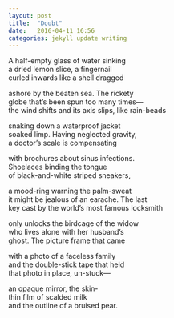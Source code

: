 ```yaml
---
layout: post
title:  "Doubt"
date:   2016-04-11 16:56
categories: jekyll update writing
---
```

A half-empty glass of water sinking  
a dried lemon slice, a fingernail  
curled inwards like a shell dragged  

ashore by the beaten sea. The rickety  
globe that’s been spun too many times—  
the wind shifts and its axis slips, like rain-beads  

snaking down a waterproof jacket  
soaked limp. Having neglected gravity,  
a doctor’s scale is compensating  

with brochures about sinus infections.  
Shoelaces binding the tongue  
of black-and-white striped sneakers,  

a mood-ring warning the palm-sweat  
it might be jealous of an earache. The last  
key cast by the world’s most famous locksmith  

only unlocks the birdcage of the widow  
who lives alone with her husband’s  
ghost. The picture frame that came  

with a photo of a faceless family  
and the double-stick tape that held  
that photo in place, un-stuck—  

an opaque mirror, the skin-  
thin film of scalded milk  
and the outline of a bruised pear.  
